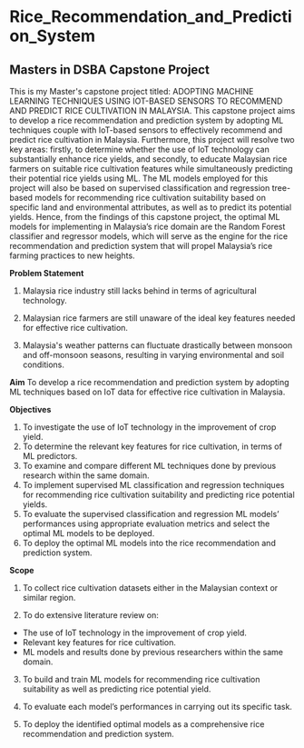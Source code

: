 # Rice_Recommendation_and_Prediction_System
## Masters in DSBA Capstone Project


This is my Master's capstone project titled: ADOPTING MACHINE LEARNING TECHNIQUES USING IOT-BASED SENSORS TO RECOMMEND AND PREDICT RICE CULTIVATION IN MALAYSIA. This capstone project aims to develop a rice recommendation and prediction system by adopting ML techniques couple with IoT-based sensors to effectively recommend and predict rice cultivation in Malaysia. Furthermore, this project will resolve two key areas: firstly, to determine whether the use of IoT technology can substantially enhance rice yields, and secondly, to educate Malaysian rice farmers on suitable rice cultivation features while simultaneously predicting their potential rice yields using ML. The ML models employed for this project will also be based on supervised classification and regression tree-based models for recommending rice cultivation suitability based on specific land and environmental attributes, as well as to predict its potential yields. Hence, from the findings of this capstone project, the optimal ML models for implementing in Malaysia’s rice domain are the Random Forest classifier and regressor models, which will serve as the engine for the rice recommendation and prediction system that will propel Malaysia’s rice farming practices to new heights.

**Problem Statement**
1. Malaysia rice industry still lacks behind in terms of agricultural technology.

2. Malaysian rice farmers are still unaware of the ideal key features needed for effective rice cultivation.

3. Malaysia's weather patterns can fluctuate drastically between monsoon and off-monsoon seasons, resulting in varying environmental and soil conditions.
   

**Aim**
To develop a rice recommendation and prediction system by adopting ML techniques based on IoT data for effective rice cultivation in Malaysia.


**Objectives**
1.	To investigate the use of IoT technology in the improvement of crop yield. 
2.	To determine the relevant key features for rice cultivation, in terms of ML predictors. 
3.	To examine and compare different ML techniques done by previous research within the same domain. 
4.	To implement supervised ML classification and regression techniques for recommending rice cultivation suitability and predicting rice potential yields.
5.	To evaluate the supervised classification and regression ML models’ performances using appropriate evaluation metrics and select the optimal ML models to be deployed.
6.	To deploy the optimal ML models into the rice recommendation and prediction system.


**Scope**
1. To collect rice cultivation datasets either in the Malaysian context or similar region. 

2. To do extensive literature review on:
- The use of IoT technology in the improvement of crop yield.
- Relevant key features for rice cultivation.
- ML models and results done by previous researchers within the same domain.

3. To build and train ML models for recommending rice cultivation suitability as well as predicting rice potential yield.

4. To evaluate each model’s performances in carrying out its specific task. 

5. To  deploy the identified optimal models as a comprehensive rice recommendation and prediction system.

